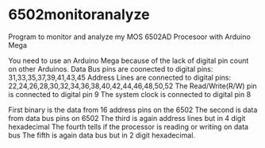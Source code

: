 # 6502monitoranalyze
Program to monitor and analyze my MOS 6502AD Procesoor with Arduino Mega

  You need to use an Arduino Mega because of the lack of digital pin count on other Arduinos.
  Data Bus pins are coonected to digital pins: 31,33,35,37,39,41,43,45
  Address Lines are connected to digital pins: 22,24,26,28,30,32,34,36,38,40,42,44,46,48,50,52
  The Read/Write(R/W) pin is connected to digital pin 9
  The system clock is connected to digital pin 8

First binary is the data from 16 address pins on the 6502
The second is data from data bus pins on 6502
The third is again address lines but in 4 digit hexadecimal
The fourth tells if the processor is reading or writing on data bus
The fifth is again data bus but in 2 digit hexadecimal.
